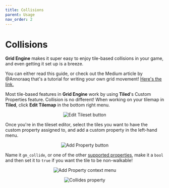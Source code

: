```yaml
---
title: Collisions
parent: Usage
nav_order: 2
---
```


# Collisions

**Grid Engine** makes it super easy to enjoy tile-based collisions in your game, and even getting it set up is a breeze.

You can either read this guide, or check out the Medium article by @Annoraaq that's a tutorial for writing your own grid movement! [Here's the link.](https://medium.com/swlh/grid-based-movement-in-a-top-down-2d-rpg-with-phaser-3-e3a3486eb2fd)

Most tile-based features in **Grid Engine** work by using **Tiled**'s Custom Properties feature. Collision is no different! When working on your tilemap in **Tiled**, click **Edit Tilemap** in the bottom right menu.

<p align="center">
    <img src="https://raw.githubusercontent.com/wiki/splashsky/grid-engine/assets/edit-tileset-helper.png" alt="Edit Tileset button" />
</p>

Once you're in the tileset editor, select the tiles you want to have the custom property assigned to, and add a custom property in the left-hand menu.

<p align="center">
    <img src="https://raw.githubusercontent.com/wiki/splashsky/grid-engine/assets/add-property-helper.png" alt="Add Property button" />
</p>

Name it `gm_collide`, or one of the other [supported properties](https://github.com/Annoraaq/grid-engine/wiki/Tile-Properties), make it a `bool` and then set it to `true` if you want the tile to be non-walkable!

<p align="center">
    <img src="https://raw.githubusercontent.com/wiki/splashsky/grid-engine/assets/property-helper.png" alt="Add Property context menu" />
</p>

<p align="center">
    <img src="https://raw.githubusercontent.com/wiki/splashsky/grid-engine/assets/collides-helper.png" alt="Collides property" />
</p>
